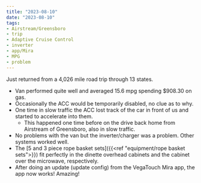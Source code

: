 ```yaml
---
title: "2023-08-10"
date: "2023-08-10"
tags:
- Airstream/Greensboro
- trip
- Adaptive Cruise Control
- inverter
- app/Mira
- MPG
- problem
---
```

Just returned from a 4,026 mile road trip through 13 states.
- Van performed quite well and averaged 15.6 mpg spending $908.30 on gas.
- Occasionally the ACC would be temporarily disabled, no clue as to why.
- One time in slow traffic the ACC lost track of the car in front of us and started to accelerate into them.
	- This happened one time before on the drive back home from Airstream of Greensboro, also in slow traffic.
- No problems with the van but the inverter/charger was a problem. Other systems worked well.
- The [5 and 3 piece rope basket sets]({{<ref "equipment/rope basket sets">}}) fit perfectly in the dinette overhead cabinets and the cabinet over the microwave, respectively.
- After doing an update (update config) from the VegaTouch Mira app, the app now works! Amazing!